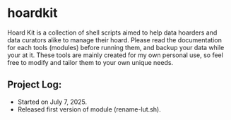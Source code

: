 # hoardkit
Hoard Kit is a collection of shell scripts aimed to help data hoarders and data curators alike to manage their hoard. Please read the documentation for each tools (modules) before running them, and backup your data while your at it. These tools are mainly created for my own personal use, so feel free to modify and tailor them to your own unique needs.

## Project Log:
- Started on July 7, 2025.
- Released first version of module (rename-lut.sh).
